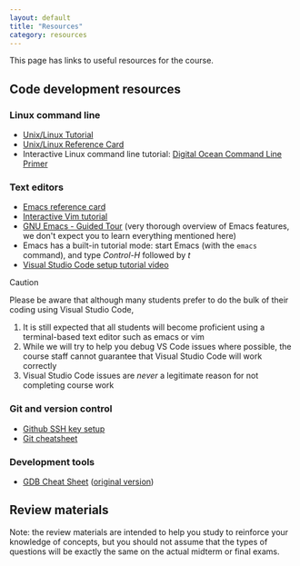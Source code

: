 ```yaml
---
layout: default
title: "Resources"
category: resources
---
```


This page has links to useful resources for the course.

## Code development resources

### Linux command line

* <a class="external" target="_blank" href="https://cs.jhu.edu/~joanne/unix.html">Unix/Linux Tutorial</a>
* <a class="external" target="_blank" href="https://cs.jhu.edu/~joanne/unixRC.pdf">Unix/Linux Reference Card</a>
* Interactive Linux command line tutorial: <a class="external" target="_blank" href="https://www.digitalocean.com/community/tutorials/a-linux-command-line-primer">Digital Ocean Command Line Primer</a>

### Text editors

* <a class="external" target="_blank" href="https://www.gnu.org/software/emacs/refcards/pdf/refcard.pdf">Emacs reference card</a>
* <a class="external" target="_blank" href="https://www.openvim.com/">Interactive Vim tutorial</a>
* <a class="external" target="_blank" href="https://www.gnu.org/software/emacs/tour/">GNU Emacs - Guided Tour</a>
  (very thorough overview of Emacs features, we don't expect you to learn everything mentioned here)
* Emacs has a built-in tutorial mode: start Emacs (with the `emacs` command), and type *Control-H* followed by *t*
* <a class="external" target="_blank" href="https://jh.hosted.panopto.com/Panopto/Pages/Viewer.aspx?id=17cf95b5-ba30-4801-a227-af9801354eee">Visual Studio Code setup tutorial video</a>

<!--
* <a	 class="external" target="_blank" href="https://jh.hosted.panopto.com/Panopto/Pages/Viewer.aspx?id=9efa206a-6849-4bab-b630-ae3200303731">VS code help session (video)</a>
-->

<div class='admonition caution'>
<div class='title'>Caution</div>
<div class='content'>
<p>
Please be aware that although many students prefer to do the bulk of their
coding using Visual Studio Code,
</p>
<ol>
  <li>It is still expected that all students will become proficient using
   a terminal-based text editor such as emacs or vim</li>
  <li>While we will try to help you debug VS Code issues where possible,
   the course staff cannot guarantee that Visual Studio Code will work
   correctly</li>
  <li>Visual Studio Code issues are <em>never</em> a legitimate reason for not completing
   course work</li>
</ol>
</div>
</div>

### Git and version control

* [Github SSH key setup](resources/github-ssh.html)
* <a class="external" target="_blank" href="https://github.github.com/training-kit/downloads/github-git-cheat-sheet.pdf">Git cheatsheet</a>

### Development tools

* [GDB Cheat Sheet](resources/GDB%20Cheat%20Sheet.pdf) (<a class="external" target="_blank" href="https://darkdust.net/files/GDB%20Cheat%20Sheet.pdf">original version</a>)

## Review materials

Note: the review materials are intended to help you study to reinforce your knowledge
of concepts, but you should not assume that the types of questions will be exactly
the same on the actual midterm or final exams.

